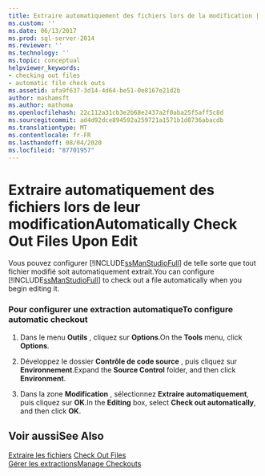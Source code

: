 ```yaml
---
title: Extraire automatiquement des fichiers lors de la modification | Microsoft Docs
ms.custom: ''
ms.date: 06/13/2017
ms.prod: sql-server-2014
ms.reviewer: ''
ms.technology: ''
ms.topic: conceptual
helpviewer_keywords:
- checking out files
- automatic file check outs
ms.assetid: afa9f637-3d14-4d64-be51-0e8167e21d2b
author: mashamsft
ms.author: mathoma
ms.openlocfilehash: 22c112a31cb3e2b68e2437a2f0aba25f5aff5c8d
ms.sourcegitcommit: ad4d92dce894592a259721a1571b1d8736abacdb
ms.translationtype: MT
ms.contentlocale: fr-FR
ms.lasthandoff: 08/04/2020
ms.locfileid: "87701957"
---
```

# <a name="automatically-check-out-files-upon-edit"></a><span data-ttu-id="764ed-102">Extraire automatiquement des fichiers lors de leur modification</span><span class="sxs-lookup"><span data-stu-id="764ed-102">Automatically Check Out Files Upon Edit</span></span>
  <span data-ttu-id="764ed-103">Vous pouvez configurer [!INCLUDE[ssManStudioFull](../includes/ssmanstudiofull-md.md)] de telle sorte que tout fichier modifié soit automatiquement extrait.</span><span class="sxs-lookup"><span data-stu-id="764ed-103">You can configure [!INCLUDE[ssManStudioFull](../includes/ssmanstudiofull-md.md)] to check out a file automatically when you begin editing it.</span></span>  
  
### <a name="to-configure-automatic-checkout"></a><span data-ttu-id="764ed-104">Pour configurer une extraction automatique</span><span class="sxs-lookup"><span data-stu-id="764ed-104">To configure automatic checkout</span></span>  
  
1.  <span data-ttu-id="764ed-105">Dans le menu **Outils** , cliquez sur **Options**.</span><span class="sxs-lookup"><span data-stu-id="764ed-105">On the **Tools** menu, click **Options**.</span></span>  
  
2.  <span data-ttu-id="764ed-106">Développez le dossier **Contrôle de code source** , puis cliquez sur **Environnement**.</span><span class="sxs-lookup"><span data-stu-id="764ed-106">Expand the **Source Control** folder, and then click **Environment**.</span></span>  
  
3.  <span data-ttu-id="764ed-107">Dans la zone **Modification** , sélectionnez **Extraire automatiquement**, puis cliquez sur **OK**.</span><span class="sxs-lookup"><span data-stu-id="764ed-107">In the **Editing** box, select **Check out automatically**, and then click **OK**.</span></span>  
  
## <a name="see-also"></a><span data-ttu-id="764ed-108">Voir aussi</span><span class="sxs-lookup"><span data-stu-id="764ed-108">See Also</span></span>  
 <span data-ttu-id="764ed-109">[Extraire les fichiers](../../2014/database-engine/check-out-files.md) </span><span class="sxs-lookup"><span data-stu-id="764ed-109">[Check Out Files](../../2014/database-engine/check-out-files.md) </span></span>  
 [<span data-ttu-id="764ed-110">Gérer les extractions</span><span class="sxs-lookup"><span data-stu-id="764ed-110">Manage Checkouts</span></span>](../../2014/database-engine/manage-checkouts.md)  
  
  
